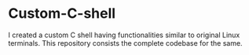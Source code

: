 # Custom-C-shell
I created a custom C shell having functionalities similar to original Linux terminals. This repository consists the complete codebase for the same.

